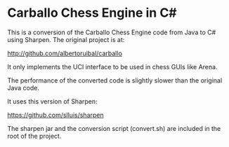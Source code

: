 Carballo Chess Engine in C#
===========================

This is a conversion of the Carballo Chess Engine code from Java to C# using Sharpen. The original project is at:

http://github.com/albertoruibal/carballo

It only implements the UCI interface to be used in chess GUIs like Arena.

The performance of the converted code is slightly slower than the original Java code.

It uses this version of Sharpen:

https://github.com/slluis/sharpen

The sharpen jar and the conversion script (convert.sh) are included in the root of the project.

